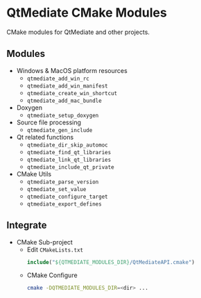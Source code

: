 # QtMediate CMake Modules

CMake modules for QtMediate and other projects.

## Modules

+ Windows & MacOS platform resources
    + `qtmediate_add_win_rc`
    + `qtmediate_add_win_manifest`
    + `qtmediate_create_win_shortcut`
    + `qtmediate_add_mac_bundle`
+ Doxygen
    + `qtmediate_setup_doxygen`
+ Source file processing
    + `qtmediate_gen_include`
+ Qt related functions
    + `qtmediate_dir_skip_automoc`
    + `qtmediate_find_qt_libraries`
    + `qtmediate_link_qt_libraries`
    + `qtmediate_include_qt_private`
+ CMake Utils
    + `qtmediate_parse_version`
    + `qtmediate_set_value`
    + `qtmediate_configure_target`
    + `qtmediate_export_defines`

## Integrate

+ CMake Sub-project
    + Edit `CMakeLists.txt`
        ```cmake
        include("${QTMEDIATE_MODULES_DIR}/QtMediateAPI.cmake")
        ```
    + CMake Configure
        ```sh
        cmake -DQTMEDIATE_MODULES_DIR=<dir> ...
        ```